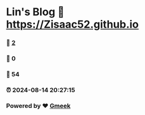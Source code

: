 # Lin's Blog :link: https://Zisaac52.github.io 
### :page_facing_up: [2](https://Zisaac52.github.io/tag.html) 
### :speech_balloon: 0 
### :hibiscus: 54 
### :alarm_clock: 2024-08-14 20:27:15 
### Powered by :heart: [Gmeek](https://github.com/Meekdai/Gmeek)
